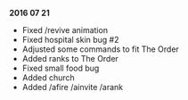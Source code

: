 **2016 07 21**
- Fixed /revive animation
- Fixed hospital skin bug #2
- Adjusted some commands to fit The Order
- Added ranks to The Order
- Fixed small food bug
- Added church
- Added /afire /ainvite /arank
